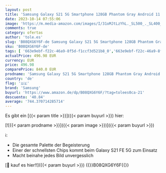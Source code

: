 ```yaml
---
layout: post
title: 'Samsung Galaxy S21 5G Smartphone 128GB Phantom Gray Android 11.0 G991B'
date: 2023-10-14 07:55:06
image: 'https://m.media-amazon.com/images/I/31oMJtLzYhL._SL500_._SL400_.jpg'
comments: true
category: ofertas
author: 'tole.es'
slug: 'B08QXG6Y6F-de Samsung Galaxy S21 5G Smartphone 128GB Phantom Gray...'
sku: 'B08QXG6Y6F-de'
tags: [ '663e9ebf-f22c-46a9-8f5d-f1ccf3d521b8_0','663e9ebf-f22c-46a9-8f5d-f1ccf3d521b8_1301','663e9ebf-f22c-46a9-8f5d-f1ccf3d521b8_3601','663e9ebf-f22c-46a9-8f5d-f1ccf3d521b8_5701','Arborist Merchandising Root','Elektronik & Foto','Freenetmobile Aktion','Gratis Blau M SIM-Karte','Handys & Smartphones','Handys & Zubehör','Self Service','Simlockfreie Handys','Special Features Stores','Verkaufen Sie Ihr Mobiltelefon','samsung','🇩🇪', ]
actualPrice: 496.98 EUR
currency: EUR
price: 496.98
comparePrice: 840.0 EUR
prodname: 'Samsung Galaxy S21 5G Smartphone 128GB Phantom Gray Android 11.0 G991B'
country: 'de'
flag: '🇩🇪'
brand: 'Samsung'
buyurl: 'https://www.amazon.de/dp/B08QXG6Y6F/?tag=tolees0ca-21'
descuento: '40.84'
average: '744.370714285714'
---
```


Es gibt ein [{{< param title >}}]({{< param buyurl >}}) hier:

[![{{< param prodname >}}]({{< param image >}})]({{< param buyurl >}})

ℹ️:

- Die gesamte Palette der Begeisterung
- Einer der schnellsten Chips kommt beim Galaxy S21 FE 5G zum Einsatz
- Macht beinahe jedes Bild unvergesslich

[🛒 kauf es hier!!]({{< param buyurl >}})
{{<world>}}B08QXG6Y6F{{</world>}}
